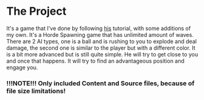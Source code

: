 # The Project
It's a game that I've done by following [his](https://www.tomlooman.com/) tutorial, with some additions of my own. It's a Horde Spawning game that has unlimited amount of waves.
There are 2 AI types, one is a ball and is rushing to you to explode and deal damage, the second one is similar to the player but with a different color. It is a bit more advanced
but is still quite simple. He will try to get close to you and once that happens. It will try to find an advantageous position and engage you.

### !!!NOTE!!! Only included Content and Source files, because of file size limitations!
